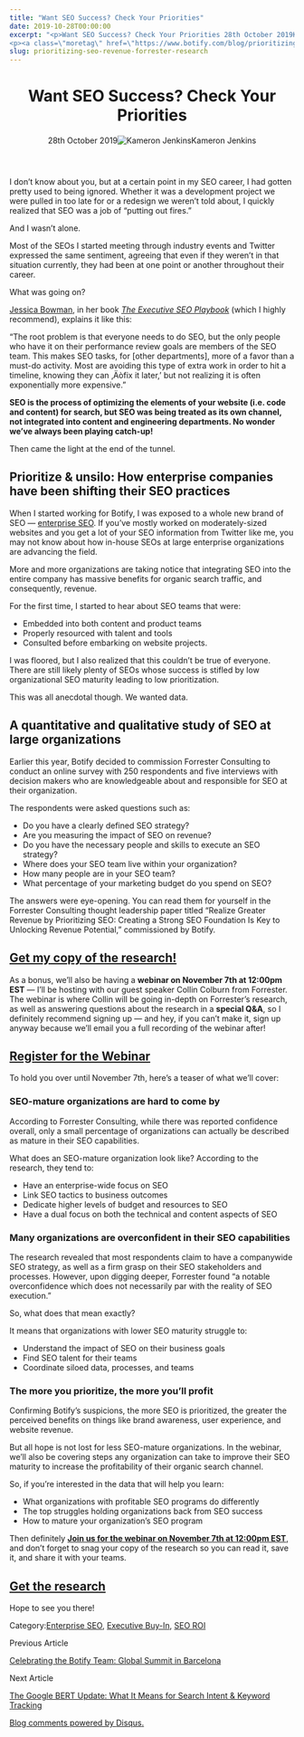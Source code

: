 ```yaml
---
title: "Want SEO Success? Check Your Priorities"
date: 2019-10-28T00:00:00
excerpt: "<p>Want SEO Success? Check Your Priorities 28th October 2019Kameron Jenkins I don&#8217;t know about you, but at a certain point in my SEO career, I had gotten pretty used to being ignored. Whether it was a development project we were pulled in too late for or a redesign we weren&#8217;t told about, I quickly realized&hellip; </p>
<p><a class=\"moretag\" href=\"https://www.botify.com/blog/prioritizing-seo-revenue-forrester-research\">Read the full article</a></p>"
slug: prioritizing-seo-revenue-forrester-research
---
```


<header class="text-center">
<h1 class="font-internacional font-regular normal text-header-one leading-header-one text-typography-accent-2">Want SEO Success? Check Your Priorities</h1>
<div class="flex items-center justify-center my-3"><span class="mr-1 font-internacional font-regular normal text-base leading-none text-typography-primary-lighter">28th October 2019</span><img decoding="async" alt="Kameron Jenkins" class="rounded-full w-10 h-10" src="//images.ctfassets.net/tp56mevc46jo/TIKB2Jd2lXJs9W9shtDZh/86402fc3a172f8cb1e510b9501345c96/download.jpeg"><span class="ml-1 font-internacional font-regular normal text-base leading-none text-typography-primary">Kameron Jenkins</span></div>
</header>
<p><span class="font-roboto font-regular normal text-base leading-none Markdown__Container"></span></p>
<p>I don&#8217;t know about you, but at a certain point in my SEO career, I had gotten pretty used to being ignored. Whether it was a development project we were pulled in too late for or a redesign we weren&#8217;t told about, I quickly realized that SEO was a job of &#8220;putting out fires.&#8221;</p>
<p>And I wasn&#8217;t alone.</p>
<p>Most of the SEOs I started meeting through industry events and Twitter expressed the same sentiment, agreeing that even if they weren&#8217;t in that situation currently, they had been at one point or another throughout their career.</p>
<p>What was going on?</p>
<p><a href="https://twitter.com/jessicabowman">Jessica Bowman</a>, in her book <em><a href="https://www.amazon.com/dp/B07RCLQ786/ref=dp-kindle-redirect?_encoding=UTF8&amp;btkr=1">The Executive SEO Playbook</a></em> (which I highly recommend), explains it like this:</p>
<p>&#8220;The root problem is that everyone needs to do SEO, but the only people who have it on their performance review goals are members of the SEO team. This makes SEO tasks, for [other departments], more of a favor than a must-do activity. Most are avoiding this type of extra work in order to hit a timeline, knowing they can ‚Äòfix it later,&#8217; but not realizing it is often exponentially more expensive.&#8221;</p>
<p><strong>SEO is the process of optimizing the elements of your website (i.e. code and content) for search, but SEO was being treated as its own channel, not integrated into content and engineering departments. No wonder we&#8217;ve always been playing catch-up!</strong></p>
<p>Then came the light at the end of the tunnel.</p>
<h2 id="prioritize-unsilo-how-enterprise-companies-have-been-shifting-their-seo-practices">Prioritize &amp; unsilo: How enterprise companies have been shifting their SEO practices</h2>
<p>When I started working for Botify, I was exposed to a whole new brand of SEO — <a href="https://www.botify.com/blog/a-day-in-the-life-of-an-enterprise-seo">enterprise SEO</a>. If you&#8217;ve mostly worked on moderately-sized websites and you get a lot of your SEO information from Twitter like me, you may not know about how in-house SEOs at large enterprise organizations are advancing the field.</p>
<p>More and more organizations are taking notice that integrating SEO into the entire company has massive benefits for organic search traffic, and consequently, revenue.</p>
<p>For the first time, I started to hear about SEO teams that were:</p>
<ul>
<li>Embedded into both content and product teams</li>
<li>Properly resourced with talent and tools</li>
<li>Consulted before embarking on website projects.</li>
</ul>
<p>I was floored, but I also realized that this couldn&#8217;t be true of everyone. There are still likely plenty of SEOs whose success is stifled by low organizational SEO maturity leading to low prioritization.</p>
<p>This was all anecdotal though. We wanted data.</p>
<h2 id="a-quantitative-and-qualitative-study-of-seo-at-large-organizations">A quantitative and qualitative study of SEO at large organizations</h2>
<p>Earlier this year, Botify decided to commission Forrester Consulting to conduct an online survey with 250 respondents and five interviews with decision makers who are knowledgeable about and responsible for SEO at their organization.</p>
<p>The respondents were asked questions such as:</p>
<ul>
<li>Do you have a clearly defined SEO strategy?</li>
<li>Are you measuring the impact of SEO on revenue?</li>
<li>Do you have the necessary people and skills to execute an SEO strategy?</li>
<li>Where does your SEO team live within your organization?</li>
<li>How many people are in your SEO team?</li>
<li>What percentage of your marketing budget do you spend on SEO?</li>
</ul>
<p>The answers were eye-opening. You can read them for yourself in the Forrester Consulting thought leadership paper titled &#8220;Realize Greater Revenue by Prioritizing SEO: Creating a Strong SEO Foundation Is Key to Unlocking Revenue Potential,&#8221; commissioned by Botify.</p>
<h2 id="get-my-copy-of-the-research-"><strong><a href="https://lp.botify.com/white-paper/forrester-unlocking-revenue-potential">Get my copy of the research!</a></strong></h2>
<p>As a bonus, we&#8217;ll also be having a <strong>webinar on November 7th at 12:00pm EST</strong> — I&#8217;ll be hosting with our guest speaker Collin Colburn from Forrester. The webinar is where Collin will be going in-depth on Forrester&#8217;s research, as well as answering questions about the research in a <strong>special Q&amp;A</strong>, so I definitely recommend signing up — and hey, if you can&#8217;t make it, sign up anyway because we&#8217;ll email you a full recording of the webinar after!</p>
<h2 id="register-for-the-webinar"><strong><a href="https://lp.botify.com/webinar/forrester-unlocking-revenue-potential-v2">Register for the Webinar</a></strong></h2>
<p>To hold you over until November 7th, here&#8217;s a teaser of what we&#8217;ll cover:</p>
<h3 id="seo-mature-organizations-are-hard-to-come-by">SEO-mature organizations are hard to come by</h3>
<p>According to Forrester Consulting, while there was reported confidence overall, only a small percentage of organizations can actually be described as mature in their SEO capabilities.</p>
<p>What does an SEO-mature organization look like? According to the research, they tend to:</p>
<ul>
<li>Have an enterprise-wide focus on SEO</li>
<li>Link SEO tactics to business outcomes</li>
<li>Dedicate higher levels of budget and resources to SEO</li>
<li>Have a dual focus on both the technical and content aspects of SEO</li>
</ul>
<h3 id="many-organizations-are-overconfident-in-their-seo-capabilities">Many organizations are overconfident in their SEO capabilities</h3>
<p>The research revealed that most respondents claim to have a companywide SEO strategy, as well as a firm grasp on their SEO stakeholders and processes. However, upon digging deeper, Forrester found &#8220;a notable overconfidence which does not necessarily par with the reality of SEO execution.&#8221;</p>
<p>So, what does that mean exactly?</p>
<p>It means that organizations with lower SEO maturity struggle to:</p>
<ul>
<li>Understand the impact of SEO on their business goals</li>
<li>Find SEO talent for their teams</li>
<li>Coordinate siloed data, processes, and teams</li>
</ul>
<h3 id="the-more-you-prioritize-the-more-you-ll-profit">The more you prioritize, the more you&#8217;ll profit</h3>
<p>Confirming Botify&#8217;s suspicions, the more SEO is prioritized, the greater the perceived benefits on things like brand awareness, user experience, and website revenue.</p>
<p>But all hope is not lost for less SEO-mature organizations. In the webinar, we&#8217;ll also be covering steps any organization can take to improve their SEO maturity to increase the profitability of their organic search channel.</p>
<p>So, if you&#8217;re interested in the data that will help you learn:</p>
<ul>
<li>What organizations with profitable SEO programs do differently</li>
<li>The top struggles holding organizations back from SEO success</li>
<li>How to mature your organization&#8217;s SEO program</li>
</ul>
<p>Then definitely <strong><a href="https://lp.botify.com/webinar/forrester-unlocking-revenue-potential-v2">Join us for the webinar on November 7th at 12:00pm EST</a></strong>, and don&#8217;t forget to snag your copy of the research so you can read it, save it, and share it with your teams.</p>
<h2 id="get-the-research"><strong><a href="https://lp.botify.com/white-paper/forrester-unlocking-revenue-potential">Get the research</a></strong></h2>
<p>Hope to see you there!</p>
<div class="tags leading-big border-t border-b border-brand-quaternary-lighter mt-4"><span class="mr-1 font-roboto font-regular normal text-base leading-none">Category:</span><span><a class="uppercase text-typography-accent-1" href="/solutions/e-commerce">Enterprise SEO</a><span>, </span></span><span><a class="uppercase text-typography-accent-1" href="/about/customer-success">Executive Buy-In</a><span>, </span></span><span><a class="uppercase text-typography-accent-1" href="/resources#casestudies">SEO ROI</a></span></div>
<footer class="flex justify-center my-5 mx-5">
<div class="mr-1 w-1/2 text-right">
<p><span class="font-internacional font-regular normal text-base leading-none text-typography-primary">Previous Article</span></p>
<p><a class="inline-block mt-2" href="/blog/botify-global-summit-barcelona"><span class="font-roboto font-regular normal text-base leading-none text-typography-accent-4">Celebrating the Botify Team: Global Summit in Barcelona </span></a></p>
</div>
<div class="ml-1 w-1/2">
<p><span class="font-internacional font-regular normal text-base leading-none text-typography-primary">Next Article</span></p>
<p><a class="inline-block mt-2" href="/blog/google-bert-update-keywords-intent"><span class="font-roboto font-regular normal text-base leading-none text-typography-accent-4">The Google BERT Update: What It Means for Search Intent &amp; Keyword Tracking</span></a></p>
</div>
</footer>
<div shortname="botify" title="Want SEO Success? Check Your Priorities" url="https://www.botify.com/blog/prioritizing-seo-revenue-forrester-research">
<div id="disqus_thread_old"></div>
<p><a class="dsq-brlink" href="http://disqus.com">Blog comments powered by <span class="logo-disqus">Disqus</span>.</a></p>
</div>
